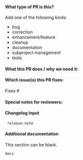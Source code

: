 
#### What type of PR is this?

Add one of the following kinds:
* bug
* correction
* enhancement/feature
* cleanup
* documentation
* subproject management
* tests


#### What this PR does / why we need it:




#### Which issue(s) this PR fixes:

<!-- Automatically closes linked issue when PR is merged.
Usage: `Fixes #<issue number>`, or `Fixes (paste link of issue)`. -->

Fixes #

#### Special notes for reviewers:



#### Changelog input

```
 release-note

```

#### Additional documentation 

This section can be blank.



```
docs

```
